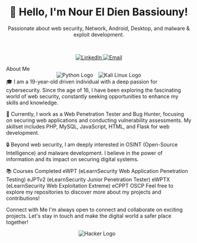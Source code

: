 <div align="center">
  <h1>👋 Hello, I'm Nour El Dien Bassiouny!</h1>
  <p>Passionate about web security, Network, Android, Desktop, and malware & exploit development.</p>
  <br>
  <p>
    <a href="https://www.linkedin.com/in/nour-el-dien-bassiouny-054674250/">
      <img src="https://img.shields.io/badge/LinkedIn-0077B5?style=for-the-badge&logo=linkedin&logoColor=white" alt="LinkedIn">
    </a>
    <a href="mailto:nourbassuni1@gmail.com">
      <img src="https://img.shields.io/badge/Email-D14836?style=for-the-badge&logo=gmail&logoColor=white" alt="Email">
    </a>
  </p>
</div>
About Me
<div align="center">
  <img src="https://img.icons8.com/color/48/000000/python.png" alt="Python Logo" style="margin-right: 10px;">
  <img src="https://img.icons8.com/color/48/000000/kali-linux.png" alt="Kali Linux Logo">
</div>
🎓 I am a 19-year-old driven individual with a deep passion for cybersecurity. Since the age of 16, I have been exploring the fascinating world of web security, constantly seeking opportunities to enhance my skills and knowledge.

💼 Currently, I work as a Web Penetration Tester and Bug Hunter, focusing on securing web applications and conducting vulnerability assessments. My skillset includes PHP, MySQL, JavaScript, HTML, and Flask for web development.

🔒 Beyond web security, I am deeply interested in OSINT (Open-Source Intelligence) and malware development. I believe in the power of information and its impact on securing digital systems.

📚 Courses Completed
eWPT (eLearnSecurity Web Application Penetration Testing)
eJPTv2 (eLearnSecurity Junior Penetration Tester)
eWPTX (eLearnSecurity Web Exploitation Extreme)
eCPPT
OSCP
Feel free to explore my repositories to discover more about my projects and contributions!

Connect with Me
I'm always open to connect and collaborate on exciting projects. Let's stay in touch and make the digital world a safer place together!

<div align="center">
  <img src="https://t3.ftcdn.net/jpg/03/48/49/38/240_F_348493838_88NKq5G4rA3F32WfaqgLfRzY4ilyxazw.jpg" alt="Hacker Logo" style="margin-right: 10px;">

</div>
